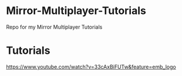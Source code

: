 # Mirror-Multiplayer-Tutorials
Repo for my Mirror Multiplayer Tutorials

# Tutorials
https://www.youtube.com/watch?v=33cAxBiFUTw&feature=emb_logo
